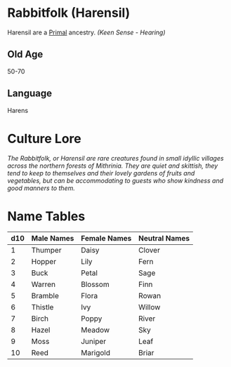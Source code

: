 # Rabbitfolk (Harensil)

Harensil are a [Primal](../Mechanical/Primal.md) ancestry. *(Keen Sense - Hearing)*

## Old Age

50-70

## Language

Harens

# Culture Lore

*The Rabbitfolk, or Harensil are rare creatures found in small idyllic villages across the northern forests of Mithrinia. They are quiet and skittish, they tend to keep to themselves and their lovely gardens of fruits and vegetables, but can be accommodating to guests who show kindness and good manners to them.*

# Name Tables

| d10 | Male Names | Female Names | Neutral Names |
| --- | ---------- | ------------ | ------------- |
| 1   | Thumper    | Daisy        | Clover        |
| 2   | Hopper     | Lily         | Fern          |
| 3   | Buck       | Petal        | Sage          |
| 4   | Warren     | Blossom      | Finn          |
| 5   | Bramble    | Flora        | Rowan         |
| 6   | Thistle    | Ivy          | Willow        |
| 7   | Birch      | Poppy        | River         |
| 8   | Hazel      | Meadow       | Sky           |
| 9   | Moss       | Juniper      | Leaf          |
| 10  | Reed       | Marigold     | Briar         |
